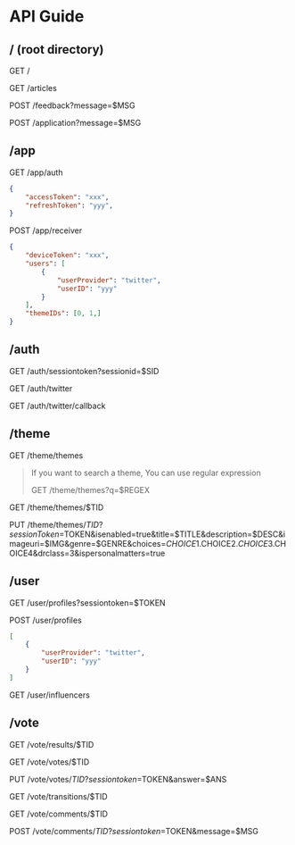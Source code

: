 # API Guide

## / (root directory)

GET /

GET /articles

POST /feedback?message=$MSG

POST /application?message=$MSG

## /app

GET /app/auth

``` json
{
    "accessToken": "xxx",
    "refreshToken": "yyy",
}
```

POST /app/receiver

``` json
{
    "deviceToken": "xxx",
    "users": [
        {
            "userProvider": "twitter",
            "userID": "yyy"
        }
    ],
    "themeIDs": [0, 1,]
}
```

## /auth

GET /auth/sessiontoken?sessionid=$SID

GET /auth/twitter

GET /auth/twitter/callback

## /theme

GET /theme/themes

> If you want to search a theme, You can use regular expression
>
> GET /theme/themes?q=$REGEX

GET /theme/themes/$TID

PUT /theme/themes/$TID?sessionToken=$TOKEN&isenabled=true&title=$TITLE&description=$DESC&imageuri=$IMG&genre=$GENRE&choices=$CHOICE1.$CHOICE2.$CHOICE3.$CHOICE4&drclass=3&ispersonalmatters=true

## /user

GET /user/profiles?sessiontoken=$TOKEN

POST /user/profiles

``` json
[
    {
        "userProvider": "twitter",
        "userID": "yyy"
    }
]
```

GET /user/influencers

## /vote

GET /vote/results/$TID

GET /vote/votes/$TID

PUT /vote/votes/$TID?sessiontoken=$TOKEN&answer=$ANS

GET /vote/transitions/$TID

GET /vote/comments/$TID

POST /vote/comments/$TID?sessiontoken=$TOKEN&message=$MSG
